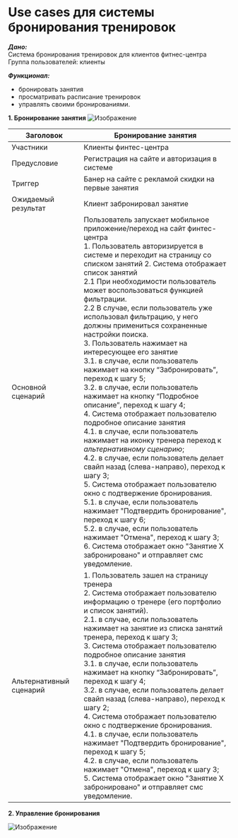 # Use cases для системы бронирования тренировок

***Дано:***<br/>
Система бронирования тренировок для клиентов фитнес-центра <br/>
Группа пользователей: клиенты <br/>

***Функционал:***
- бронировать занятия
- просматривать расписание тренировок
- управлять своими бронированиями. <br/>

**1. Бронирование занятия**
![Изображение](https://github.com/Matyushchenko/SA_portfolio/blob/master/use_case_4_системабронирования-Страница%20—%201.jpg?raw=true "Бронирование занятия")

|Заголовок|Бронирование занятия|
|-|--------|
|Участники| Клиенты финтес-центра|
|Предусловие| Регистрация на сайте и авторизация в системе|
|Триггер| Банер на сайте с рекламой скидки на первые занятия |
|Ожидаемый результат| Клиент забронировал занятие|
|Основной сценарий| Пользователь запускает мобильное приложение/переход на сайт финтес-центра <br/> 1. Пользователь авторизируется в системе и переходит на страницу со списком занятий 2. Система отображает список занятий<br/>    2.1 При необходимости пользователь может воспользоваться функцией фильтрации.<br/>    2.2 В случае, если пользователь уже использовал фильтрацию, у него должны примениться сохраненные настройки поиска. <br/> 3.  Пользователь нажимает на интересующее его занятие <br/>    3.1.  в случае, если пользователь нажимает на кнопку “Забронировать”, переход к шагу 5; <br/>    3.2.  в случае, если пользователь нажимает на кнопку “Подробное описание”, переход к шагу 4;<br/>4.  Система отображает пользователю подробное описание занятия <br/>    4.1.  в случае, если пользователь нажимает на иконку тренера переход к *альтернативному сценарию*;<br/>    4.2.  в случае, если пользователь делает свайп назад (слева-направо), переход к шагу 3;<br/> 5.  Система отображает пользователю окно с подтвержение бронирования. <br/>     5.1.  в случае, если пользователь нажимает "Подтвердить бронирование", переход к шагу 6;<br/>     5.2.  в случае, если пользователь нажимает "Отмена", переход к шагу 3;<br/>6.  Система отображает окно "Занятие Х забронировано" и отправляет смс уведомление.|
|Альтернативный сценарий| 1. Пользователь зашел на страницу тренера<br/> 2. Система отображает пользователю информацию о тренере (его портфолио и список занятий).<br/>    2.1.  в случае, если пользователь нажимает на занятие из списка занятий тренера, переход к шагу 3;<br/>3. Система отображает пользователю подробное описание занятия<br/> 3.1.  в случае, если пользователь нажимает на кнопку “Забронировать”, переход к шагу 4;<br/> 3.2.  в случае, если пользователь делает свайп назад (слева-направо), переход к шагу 2;<br/>4.  Система отображает пользователю окно с подтвержение бронирования.<br/>4.1.  в случае, если пользователь нажимает "Подтвердить бронирование", переход к шагу 5;<br/>4.2.  в случае, если пользователь нажимает "Отмена", переход к шагу 3;<br/>5.  Система отображает окно "Занятие Х забронировано" и отправляет смс уведомление.|

**2. Управление бронирования**

![Изображение](https://github.com/Matyushchenko/SA_portfolio/blob/master/use_case_4_системабронирования-Страница%20—%202.jpg?raw=true "Управление своими бронированиями")


